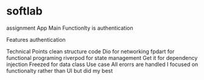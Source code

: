 # softlab

assignment App Main Functionlty is authentication

Features
authentication

Technical Points
clean structure code
Dio for networking
fpdart for functional programing
riverpod for state management
Get it for dependency injection
Freezed for data class
Use case
All erorrs are handled
I focused on functionalty rather than UI but did my best
